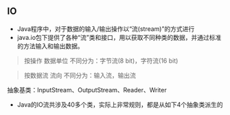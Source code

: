 ## IO
- Java程序中，对于数据的输入/输出操作以“流(stream)”的方式进行
- java.io包下提供了各种“流”类和接口，用以获取不同种类的数据，并通过标准的方法输入和输出数据。

> 按操作 数据单位 不同分为：字节流(8 bit)，字符流(16 bit)

> 按数据流 流向 不同分为：输入流，输出流

抽象基类：InputStream、OutputStream、Reader、Writer
- Java的IO流共涉及40多个类，实际上非常规则，都是从如下4个抽象类派生的